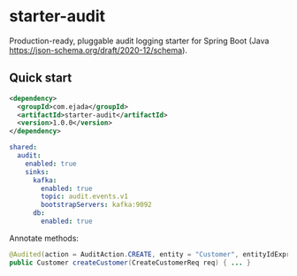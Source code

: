 # starter-audit

Production-ready, pluggable audit logging starter for Spring Boot (Java https://json-schema.org/draft/2020-12/schema).

## Quick start
```xml
<dependency>
  <groupId>com.ejada</groupId>
  <artifactId>starter-audit</artifactId>
  <version>1.0.0</version>
</dependency>
```

```yaml
shared:
  audit:
    enabled: true
    sinks:
      kafka:
        enabled: true
        topic: audit.events.v1
        bootstrapServers: kafka:9092
      db:
        enabled: true
```
Annotate methods:
```java
@Audited(action = AuditAction.CREATE, entity = "Customer", entityIdExpr = "#result.id")
public Customer createCustomer(CreateCustomerReq req) { ... }
```
